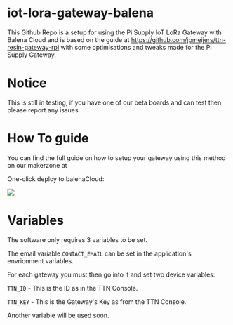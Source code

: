 # iot-lora-gateway-balena

This Github Repo is a setup for using the Pi Supply IoT LoRa Gateway with Balena Cloud and is based on the guide at https://github.com/jpmeijers/ttn-resin-gateway-rpi with some optimisations and tweaks made for the Pi Supply Gateway.

# Notice
This is still in testing, if you have one of our beta boards and can test then please report any issues.

# How To guide

You can find the full guide on how to setup your gateway using this method on our makerzone at

One-click deploy to balenaCloud:

[![](https://balena.io/deploy.png)](https://dashboard.balena-cloud.com/deploy)


# Variables
The software only requires 3 variables to be set.

The email variable ```CONTACT_EMAIL``` can be set in the application's envrionment variables.

For each gateway you must then go into it and set two device variables:

```TTN_ID``` - This is the ID as in the TTN Console.

```TTN_KEY``` - This is the Gateway's Key as from the TTN Console.

Another variable will be used soon.
